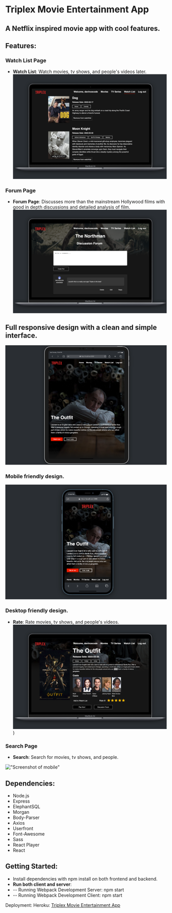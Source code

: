 # Triplex Movie Entertainment App

## A Netflix inspired movie app with cool features.

## Features:

### Watch List Page

- **Watch List**: Watch movies, tv shows, and people's videos later.
  !["Screenshot of responsive design"](https://github.com/davincecode/triplex-movie-streaming/blob/e5fd638a1d452a633d9c952febd44d8658126df2/planning/screenshots/watchlist.png)

### Forum Page

- **Forum Page**: Discusses more than the mainstream Hollywood films with good in depth discussions and detailed analysis of film.
  !["Screenshot of responsive design"](https://github.com/davincecode/triplex-movie-streaming/blob/acbde3fac4b92915e58d0922ebd293255de51cd9/planning/screenshots/forum.png)

## Full responsive design with a clean and simple interface.

!["Screenshot of responsive design"](https://github.com/davincecode/triplex-movie-streaming/blob/e5fd638a1d452a633d9c952febd44d8658126df2/planning/screenshots/tablet.png)

### Mobile friendly design.

!["Screenshot of mobile"](https://github.com/davincecode/triplex-movie-streaming/blob/e5fd638a1d452a633d9c952febd44d8658126df2/planning/screenshots/mobile.png)

### Desktop friendly design.

- **Rate**: Rate movies, tv shows, and people's videos.
  !["Screenshot of mobile"](https://github.com/davincecode/triplex-movie-streaming/blob/e5fd638a1d452a633d9c952febd44d8658126df2/planning/screenshots/detailsPage.png))

### Search Page

- **Search**: Search for movies, tv shows, and people.

!["Screenshot of mobile"](https://github.com/davincecode/triplex-movie-streaming/blob/e5fd638a1d452a633d9c952febd44d8658126df2/planning/screenshots/search.png)

## Dependencies:

- Node.js
- Express
- ElephantSQL
- Morgan
- Body-Parser
- Axios
- Userfront
- Font-Awesome
- Sass
- React Player
- React

## Getting Started:

- Install dependencies with npm install on both frontend and backend.
- **Run both client and server**:
- -- Running Webpack Development Server: npm start
- -- Running Webpack Development Client: npm start

Deployment:
Heroku:
[Triplex Movie Entertainment App](https://tripex-lhl.herokuapp.com/)
